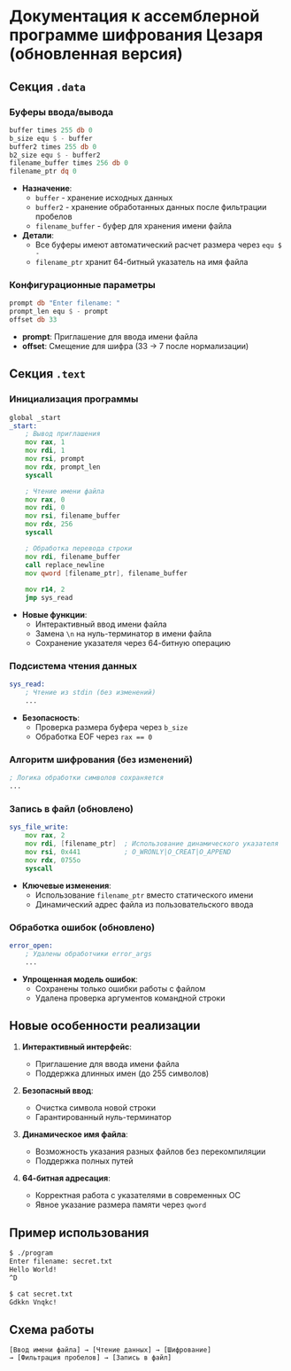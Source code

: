 # Документация к ассемблерной программе шифрования Цезаря (обновленная версия)

## Секция `.data`

### Буферы ввода/вывода
```asm
buffer times 255 db 0
b_size equ $ - buffer
buffer2 times 255 db 0
b2_size equ $ - buffer2
filename_buffer times 256 db 0
filename_ptr dq 0
```
- **Назначение**:
  - `buffer` - хранение исходных данных
  - `buffer2` - хранение обработанных данных после фильтрации пробелов
  - `filename_buffer` - буфер для хранения имени файла
- **Детали**:
  - Все буферы имеют автоматический расчет размера через `equ $ -`
  - `filename_ptr` хранит 64-битный указатель на имя файла

### Конфигурационные параметры
```asm
prompt db "Enter filename: "
prompt_len equ $ - prompt
offset db 33
```
- **prompt**: Приглашение для ввода имени файла
- **offset**: Смещение для шифра (33 → 7 после нормализации)

## Секция `.text`

### Инициализация программы
```asm
global _start
_start:
    ; Вывод приглашения
    mov rax, 1
    mov rdi, 1
    mov rsi, prompt
    mov rdx, prompt_len
    syscall

    ; Чтение имени файла
    mov rax, 0
    mov rdi, 0
    mov rsi, filename_buffer
    mov rdx, 256
    syscall

    ; Обработка перевода строки
    mov rdi, filename_buffer
    call replace_newline
    mov qword [filename_ptr], filename_buffer
    
    mov r14, 2
    jmp sys_read
```
- **Новые функции**:
  - Интерактивный ввод имени файла
  - Замена `\n` на нуль-терминатор в имени файла
  - Сохранение указателя через 64-битную операцию

### Подсистема чтения данных
```asm
sys_read:
    ; Чтение из stdin (без изменений)
    ...
```
- **Безопасность**:
  - Проверка размера буфера через `b_size`
  - Обработка EOF через `rax == 0`

### Алгоритм шифрования (без изменений)
```asm
; Логика обработки символов сохраняется
...
```

### Запись в файл (обновлено)
```asm
sys_file_write:
    mov rax, 2
    mov rdi, [filename_ptr]  ; Использование динамического указателя
    mov rsi, 0x441           ; O_WRONLY|O_CREAT|O_APPEND
    mov rdx, 0755o
    syscall
```
- **Ключевые изменения**:
  - Использование `filename_ptr` вместо статического имени
  - Динамический адрес файла из пользовательского ввода

### Обработка ошибок (обновлено)
```asm
error_open:
    ; Удалены обработчики error_args
    ...
```
- **Упрощенная модель ошибок**:
  - Сохранены только ошибки работы с файлом
  - Удалена проверка аргументов командной строки

## Новые особенности реализации
1. **Интерактивный интерфейс**:
   - Приглашение для ввода имени файла
   - Поддержка длинных имен (до 255 символов)

2. **Безопасный ввод**:
   - Очистка символа новой строки
   - Гарантированный нуль-терминатор

3. **Динамическое имя файла**:
   - Возможность указания разных файлов без перекомпиляции
   - Поддержка полных путей

4. **64-битная адресация**:
   - Корректная работа с указателями в современных ОС
   - Явное указание размера памяти через `qword`

## Пример использования
```bash
$ ./program
Enter filename: secret.txt
Hello World!
^D

$ cat secret.txt
Gdkkn Vnqkc!
```

## Схема работы
```
[Ввод имени файла] → [Чтение данных] → [Шифрование] 
→ [Фильтрация пробелов] → [Запись в файл]
```